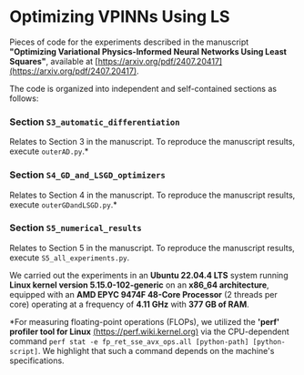 # Optimizing VPINNs Using LS

Pieces of code for the experiments described in the manuscript **"Optimizing Variational Physics-Informed Neural Networks Using Least Squares"**, available at [https://arxiv.org/pdf/2407.20417](https://arxiv.org/pdf/2407.20417).

The code is organized into independent and self-contained sections as follows:

### Section `S3_automatic_differentiation`

Relates to Section 3 in the manuscript. To reproduce the manuscript results, execute `outerAD.py`.*

### Section `S4_GD_and_LSGD_optimizers`

Relates to Section 4 in the manuscript. To reproduce the manuscript results, execute `outerGDandLSGD.py`.*

### Section `S5_numerical_results`

Relates to Section 5 in the manuscript. To reproduce the manuscript results, execute `S5_all_experiments.py`.

We carried out the experiments in an **Ubuntu 22.04.4 LTS** system running **Linux kernel version 5.15.0-102-generic** on an **x86_64 architecture**, equipped with an **AMD EPYC 9474F 48-Core Processor** (2 threads per core) operating at a frequency of **4.11 GHz** with **377 GB of RAM**. 

*For measuring floating-point operations (FLOPs), we utilized the **'perf' profiler tool for Linux** [(https://perf.wiki.kernel.org)](https://perf.wiki.kernel.org) via the CPU-dependent command `perf stat -e fp_ret_sse_avx_ops.all [python-path] [python-script]`. We highlight that such a command depends on the machine's specifications.

